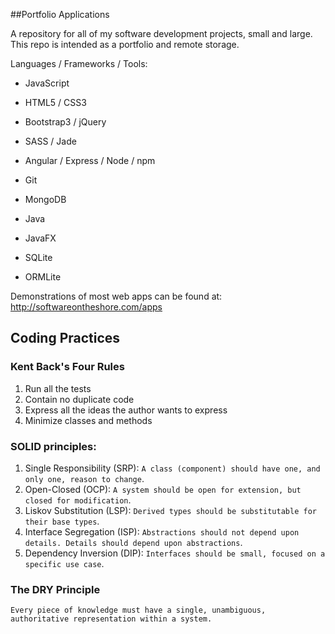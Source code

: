 ##Portfolio Applications

A repository for all of my software development projects, small and large. This repo is intended as a portfolio and
remote storage.

Languages / Frameworks / Tools:
  * JavaScript
  * HTML5 / CSS3
  * Bootstrap3 / jQuery
  * SASS / Jade
  * Angular / Express / Node / npm
  * Git
  * MongoDB

  * Java
  * JavaFX
  * SQLite
  * ORMLite


Demonstrations of most web apps can be found at: http://softwareontheshore.com/apps


## Coding Practices

### Kent Back's Four Rules
  1. Run all the tests
  2. Contain no duplicate code
  3. Express all the ideas the author wants to express
  4. Minimize classes and methods

### SOLID principles:
  1. Single Responsibility (SRP): ```A class (component) should have one, and only one, reason
  to change```.
  2. Open-Closed (OCP): ```A system should be open for extension, but closed for
  modification```.
  3. Liskov Substitution (LSP): ```Derived types should be substitutable for their base types```.
  4. Interface Segregation (ISP): ```Abstractions should not depend upon details. Details should depend upon abstractions```.
  5. Dependency Inversion (DIP): ```Interfaces should be small, focused on a specific use case```.

### The DRY Principle
```
Every piece of knowledge must have a single, unambiguous, authoritative representation within a system.
```
